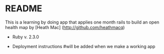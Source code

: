 # README

This is a learning by doing app that applies one month rails to build an open health map 
by [Heath Mac] (http://github.com/heathmacq) 


* Ruby v. 2.3.0

* Deployment instructions #will be added when we make a working app

